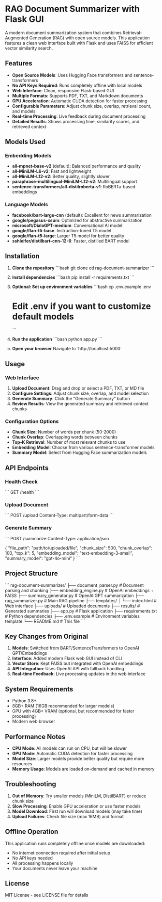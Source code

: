 # RAG Document Summarizer with Flask GUI

A modern document summarization system that combines Retrieval-Augmented Generation (RAG) with open source models. This application features a clean web interface built with Flask and uses FAISS for efficient vector similarity search.

## Features

- **Open Source Models**: Uses Hugging Face transformers and sentence-transformers
- **No API Keys Required**: Runs completely offline with local models
- **Web Interface**: Clean, responsive Flask-based GUI
- **Multiple Formats**: Supports PDF, TXT, and Markdown documents
- **GPU Acceleration**: Automatic CUDA detection for faster processing
- **Configurable Parameters**: Adjust chunk size, overlap, retrieval count, and models
- **Real-time Processing**: Live feedback during document processing
- **Detailed Results**: Shows processing time, similarity scores, and retrieved context

## Models Used

### Embedding Models
- **all-mpnet-base-v2** (default): Balanced performance and quality
- **all-MiniLM-L6-v2**: Fast and lightweight
- **all-MiniLM-L12-v2**: Better quality, slightly slower
- **paraphrase-multilingual-MiniLM-L12-v2**: Multilingual support
- **sentence-transformers/all-distilroberta-v1**: RoBERTa-based embeddings

### Language Models
- **facebook/bart-large-cnn** (default): Excellent for news summarization
- **google/pegasus-xsum**: Optimized for abstractive summarization
- **microsoft/DialoGPT-medium**: Conversational AI model
- **google/flan-t5-base**: Instruction-tuned T5 model
- **google/flan-t5-large**: Larger T5 model for better quality
- **sshleifer/distilbart-cnn-12-6**: Faster, distilled BART model

## Installation

1. **Clone the repository**
   \`\`\`bash
   git clone <repository-url>
   cd rag-document-summarizer
   \`\`\`

2. **Install dependencies**
   \`\`\`bash
   pip install -r requirements.txt
   \`\`\`

3. **Optional: Set up environment variables**
   \`\`\`bash
   cp .env.example .env
   # Edit .env if you want to customize default models
   \`\`\`

4. **Run the application**
   \`\`\`bash
   python app.py
   \`\`\`

5. **Open your browser**
   Navigate to \`http://localhost:5000\`

## Usage

### Web Interface

1. **Upload Document**: Drag and drop or select a PDF, TXT, or MD file
2. **Configure Settings**: Adjust chunk size, overlap, and model selection
3. **Generate Summary**: Click the "Generate Summary" button
4. **Review Results**: View the generated summary and retrieved context chunks

### Configuration Options

- **Chunk Size**: Number of words per chunk (50-2000)
- **Chunk Overlap**: Overlapping words between chunks
- **Top-K Retrieval**: Number of most relevant chunks to use
- **Embedding Model**: Choose from various sentence-transformer models
- **Summary Model**: Select from Hugging Face summarization models

## API Endpoints

### Health Check
\`\`\`
GET /health
\`\`\`

### Upload Document
\`\`\`
POST /upload
Content-Type: multipart/form-data
\`\`\`

### Generate Summary
\`\`\`
POST /summarize
Content-Type: application/json

{
  "file_path": "path/to/uploaded/file",
  "chunk_size": 500,
  "chunk_overlap": 100,
  "top_k": 5,
  "embedding_model": "text-embedding-3-small",
  "summary_model": "gpt-4o-mini"
}
\`\`\`

## Project Structure

\`\`\`
rag-document-summarizer/
├── document_parser.py         # Document parsing and chunking
├── embedding_engine.py        # OpenAI embeddings + FAISS
├── summary_generator.py       # OpenAI GPT summarization
├── rag_summarizer.py         # Main RAG pipeline
├── templates/
│   └── index.html            # Web interface
├── uploads/                  # Uploaded documents
├── results/                  # Generated summaries
├── app.py                    # Flask application
├── requirements.txt          # Python dependencies
├── .env.example             # Environment variables template
└── README.md                # This file
\`\`\`

## Key Changes from Original

1. **Models**: Switched from BART/SentenceTransformers to OpenAI GPT/Embeddings
2. **Interface**: Added modern Flask web GUI instead of CLI
3. **Vector Store**: Kept FAISS but integrated with OpenAI embeddings
4. **API Integration**: Uses OpenAI API with fallback handling
5. **Real-time Feedback**: Live processing updates in the web interface

## System Requirements

- Python 3.8+
- 8GB+ RAM (16GB recommended for larger models)
- GPU with 4GB+ VRAM (optional, but recommended for faster processing)
- Modern web browser

## Performance Notes

- **CPU Mode**: All models can run on CPU, but will be slower
- **GPU Mode**: Automatic CUDA detection for faster processing
- **Model Size**: Larger models provide better quality but require more resources
- **Memory Usage**: Models are loaded on-demand and cached in memory

## Troubleshooting

1. **Out of Memory**: Try smaller models (MiniLM, DistilBART) or reduce chunk size
2. **Slow Processing**: Enable GPU acceleration or use faster models
3. **Model Download**: First run will download models (may take time)
4. **Upload Failures**: Check file size (max 16MB) and format

## Offline Operation

This application runs completely offline once models are downloaded:
- No internet connection required after initial setup
- No API keys needed
- All processing happens locally
- Your documents never leave your machine

## License

MIT License - see LICENSE file for details
